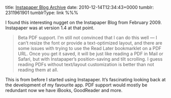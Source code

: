 title: [Instapaper Blog Archive](http://blog.instapaper.com/post/81088610)
date: 2010-12-14T12:34:43+0000
tumblr: 2311961901
tumblrType: link
%%%

I found this interesting nugget on the Instapaper Blog from February 2009. Instapaper was at version 1.4 at that point. 

> Beta PDF support. I’m still not convinced that I can do this well — I can’t resize the font or provide a text-optimized layout, and there are some issues with trying to use the Read Later bookmarklet on a PDF URL. Once you get it saved, it will be just like reading a PDF in Mail or Safari, but with Instapaper’s position-saving and tilt scrolling. I guess reading PDFs without text/layout customization is better than not reading them at all.

This is from before I started using Instapaper. It’s fascinating looking back at the development of my favourite app. PDF support would mostly be redundant now we have iBooks, GoodReader and more. 
